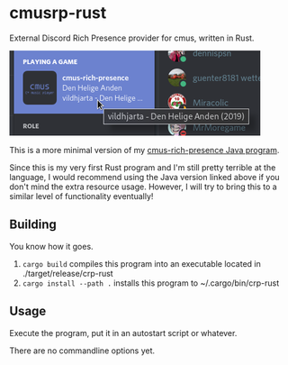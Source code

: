 # cmusrp-rust
External Discord Rich Presence provider for cmus, written in Rust.

![Preview image](preview.png)

This is a more minimal version of my [cmus-rich-presence Java program](https://github.com/MineClashTV/cmus-rich-presence).

Since this is my very first Rust program and I'm still pretty terrible at the language, I would recommend using the Java version linked above if you don't mind the extra resource usage.
However, I will try to bring this to a similar level of functionality eventually!

## Building
You know how it goes.

1. ```cargo build``` compiles this program into an executable located in ./target/release/crp-rust
2. ```cargo install --path .``` installs this program to ~/.cargo/bin/crp-rust

## Usage
Execute the program, put it in an autostart script or whatever.

There are no commandline options yet.
